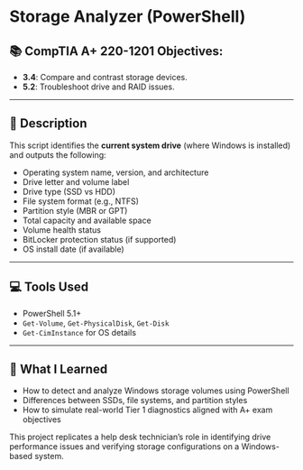 # Storage Analyzer (PowerShell)

## 📚 CompTIA A+ 220-1201 Objectives:
- **3.4**: Compare and contrast storage devices.
- **5.2**: Troubleshoot drive and RAID issues.

---

## 🧠 Description

This script identifies the **current system drive** (where Windows is installed) and outputs the following:

- Operating system name, version, and architecture
- Drive letter and volume label
- Drive type (SSD vs HDD)
- File system format (e.g., NTFS)
- Partition style (MBR or GPT)
- Total capacity and available space
- Volume health status
- BitLocker protection status (if supported)
- OS install date (if available)

---

## 💻 Tools Used

- PowerShell 5.1+
- `Get-Volume`, `Get-PhysicalDisk`, `Get-Disk`
- `Get-CimInstance` for OS details

---

## 🧠 What I Learned

- How to detect and analyze Windows storage volumes using PowerShell
- Differences between SSDs, file systems, and partition styles
- How to simulate real-world Tier 1 diagnostics aligned with A+ exam objectives

This project replicates a help desk technician’s role in identifying drive performance issues and verifying storage configurations on a Windows-based system.
